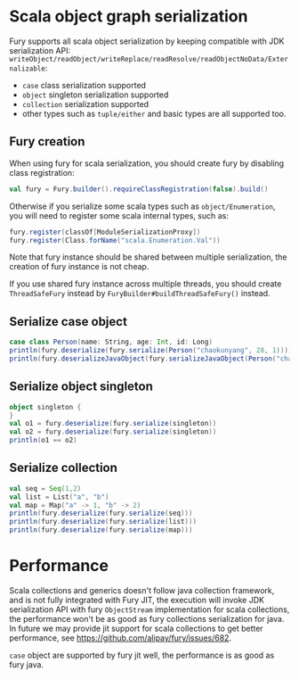 <!-- fury_frontmatter --
title: Scala Serialization Guide
order: 4
-- fury_frontmatter -->

# Scala object graph serialization
Fury supports all scala object serialization by keeping compatible with JDK serialization API: `writeObject/readObject/writeReplace/readResolve/readObjectNoData/Externalizable`:
- `case` class serialization supported
- `object` singleton serialization supported
- `collection` serialization supported
- other types such as `tuple/either` and basic types are all supported too.

## Fury creation
When using fury for scala serialization, you should create fury by disabling class registration:
```scala
val fury = Fury.builder().requireClassRegistration(false).build()
```
Otherwise if you serialize some scala types such as `object/Enumeration`, you will need to register some scala internal types, such as:
```scala
fury.register(classOf[ModuleSerializationProxy])
fury.register(Class.forName("scala.Enumeration.Val"))
```
Note that fury instance should be shared between multiple serialization, the creation of fury instance is not cheap.

If you use shared fury instance across multiple threads, you should create `ThreadSafeFury` instead by `FuryBuilder#buildThreadSafeFury()` instead.

## Serialize case object
```scala
case class Person(name: String, age: Int, id: Long)
println(fury.deserialize(fury.serialize(Person("chaokunyang", 28, 1))))
println(fury.deserializeJavaObject(fury.serializeJavaObject(Person("chaokunyang", 28, 1))))
```

## Serialize object singleton
```scala
object singleton {
}
val o1 = fury.deserialize(fury.serialize(singleton))
val o2 = fury.deserialize(fury.serialize(singleton))
println(o1 == o2)
```

## Serialize collection
```scala
val seq = Seq(1,2)
val list = List("a", "b")
val map = Map("a" -> 1, "b" -> 2)
println(fury.deserialize(fury.serialize(seq)))
println(fury.deserialize(fury.serialize(list)))
println(fury.deserialize(fury.serialize(map)))
```

# Performance
Scala collections and generics doesn't follow java collection framework, and is not fully integrated with Fury JIT, 
the execution will invoke JDK serialization API with fury `ObjectStream` implementation for scala collections, 
the performance won't be as good as fury collections serialization for java. In future we may provide jit support for scala collections to
get better performance, see https://github.com/alipay/fury/issues/682.

`case` object are supported by fury jit well, the performance is as good as fury java.